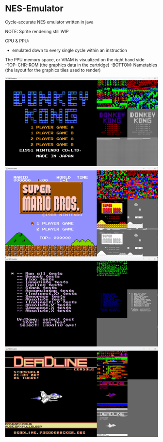 # NES-Emulator
Cycle-accurate NES emulator written in java

NOTE: Sprite rendering still WIP

CPU & PPU:
  - emulated down to every single cycle within an instruction

The PPU memory space, or VRAM is visualized on the right hand side<br>
  -TOP: CHR-ROM (the graphics data in the cartridge)
  -BOTTOM: Nametables (the layout for the graphics tiles used to render) 

![alt text](https://github.com/sebeid4556/NES-Emulator/blob/main/screenshot/donkeykong.png?raw=true)
![alt text](https://github.com/sebeid4556/NES-Emulator/blob/main/screenshot/smb.png?raw=true)
![alt text](https://github.com/sebeid4556/NES-Emulator/blob/main/screenshot/nestest.png?raw=true)
![alt text](https://github.com/sebeid4556/NES-Emulator/blob/main/screenshot/test.png?raw=true)
